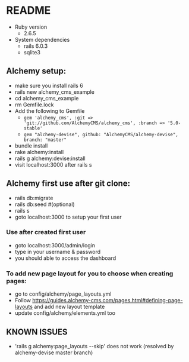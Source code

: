 # README

* Ruby version
    * 2.6.5
* System dependencies
    * rails 6.0.3
    * sqlite3


## Alchemy setup:
* make sure you install rails 6
* rails new alchemy_cms_example
* cd alchemy_cms_example
* rm Gemfile.lock
* Add the following to Gemfile
	* `gem 'alchemy_cms', :git => 'git://github.com/AlchemyCMS/alchemy_cms', :branch => '5.0-stable'`
    * `gem "alchemy-devise", github: "AlchemyCMS/alchemy-devise", branch: "master"`
* bundle install
* rake alchemy:install
* rails g alchemy:devise:install
* visit localhost:3000 after rails s

## Alchemy first use after git clone:
* rails db:migrate
* rails db:seed #(optional)
* rails s
* goto localhost:3000 to setup your first user

### Use after created first user
* goto localhost:3000/admin/login
* type in your username & password
* you should able to access the dashboard

### To add new page layout for you to choose when creating pages:
* go to config/alchemy/page_layouts.yml
* Follow https://guides.alchemy-cms.com/pages.html#defining-page-layouts and add new layout template
* update config/alchemy/elements.yml too

## KNOWN ISSUES
* 'rails g alchemy:page_layouts --skip' does not work (resolved by alchemy-devise master branch)
